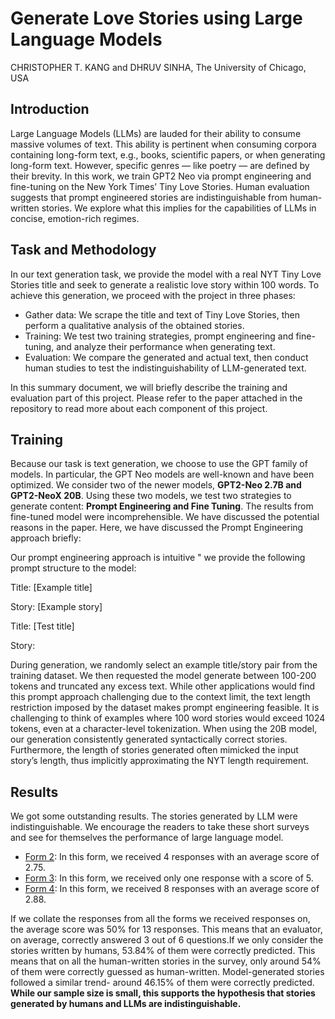 # Generate Love Stories using Large Language Models

CHRISTOPHER T. KANG and DHRUV SINHA, The University of Chicago, USA

## Introduction

Large Language Models (LLMs) are lauded for their ability to consume massive volumes of text. This ability is pertinent when
consuming corpora containing long-form text, e.g., books, scientific papers, or when generating long-form text. However, specific
genres — like poetry — are defined by their brevity. In this work, we train GPT2 Neo via prompt engineering and fine-tuning on the New
York Times’ Tiny Love Stories. Human evaluation suggests that prompt engineered stories are indistinguishable from human-written
stories. We explore what this implies for the capabilities of LLMs in concise, emotion-rich regimes. 

## Task and Methodology

In our text generation task, we provide the model with a real NYT Tiny Love Stories title and seek to generate a realistic
love story within 100 words. To achieve this generation, we proceed with the project in three phases:

* Gather data: We scrape the title and text of Tiny Love Stories, then perform a qualitative analysis of the
obtained stories.
* Training: We test two training strategies, prompt engineering and fine-tuning, and analyze their performance
when generating text.
* Evaluation: We compare the generated and actual text, then conduct human studies to test the indistinguishability of LLM-generated text.

In this summary document, we will briefly describe the training and evaluation part of this project. Please refer to the paper attached in the repository to read more about each component of this project. 

## Training
Because our task is text generation, we choose to use the GPT family of models. In particular, the GPT Neo models are
well-known and have been optimized. We consider two of the newer models, **GPT2-Neo 2.7B and GPT2-NeoX 20B**. Using these two models, we test two strategies to generate content: **Prompt Engineering and Fine Tuning**. The results from fine-tuned model were incomprehensible. We have discussed the potential reasons in the paper. Here, we have discussed the Prompt Engineering approach briefly:

Our prompt engineering approach is intuitive " we provide the following prompt structure to the model:

Title: [Example title]

Story: [Example story]


Title: [Test title]

Story:

During generation, we randomly select an example title/story pair from the training dataset. We then requested the
model generate between 100-200 tokens and truncated any excess text.
While other applications would find this prompt approach challenging due to the context limit, the text length
restriction imposed by the dataset makes prompt engineering feasible. It is challenging to think of examples where 100
word stories would exceed 1024 tokens, even at a character-level tokenization.
When using the 20B model, our generation consistently generated syntactically correct stories. Furthermore, the
length of stories generated often mimicked the input story’s length, thus implicitly approximating the NYT length
requirement.

## Results

We got some outstanding results. The stories generated by LLM were indistinguishable. We encourage the readers to take these short surveys and see for themselves the performance of large language model. 


* [Form 2](https://docs.google.com/forms/d/e/1FAIpQLSdSxA3BVIqFFdDWP6hX0LDDwsLDI5uSqS_8Q7OqKnpPZr9U9w/viewform?usp=share_link): In this form, we received 4 responses with an average score of 2.75.
* [Form 3](https://docs.google.com/forms/d/e/1FAIpQLScqKud-pk28Z5cFf4Y_luLJ3ptr9yGUxNHrD3RF0HNKXhz6fw/viewform?usp=share_link): In this form, we received only one response with a score of 5.
* [Form 4](https://docs.google.com/forms/d/e/1FAIpQLScWT10QdEu8e62zzMnkn-E0IdQ3C8NFiPSTKQypxFyPcgW9gQ/viewform?usp=share_link): In this form, we received 8 responses with an average score of 2.88.

If we collate the responses from all the forms we received responses on, the average score was 50% for 13 responses.
This means that an evaluator, on average, correctly answered 3 out of 6 questions.If we only consider the stories written by humans, 53.84% of them were correctly predicted. This means that on all
the human-written stories in the survey, only around 54% of them were correctly guessed as human-written. Model-generated stories followed a similar trend- around 46.15% of them were correctly predicted. **While our sample size is
small, this supports the hypothesis that stories generated by humans and LLMs are indistinguishable.**

